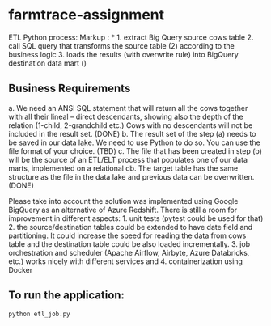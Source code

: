 # farmtrace-assignment

ETL Python process: 
 Markup : * 1. extract Big Query source cows table 
            2. call SQL query that transforms the source table (2) according to the business logic 
            3. loads the results (with overwrite rule) into BigQuery destination data mart ()

## Business Requirements

a. We need an ANSI SQL statement that will return all the cows together with all their lineal – direct
descendants, showing also the depth of the relation (1-child, 2-grandchild etc.) Cows with no
descendants will not be included in the result set. (DONE)
b. The result set of the step (a) needs to be saved in our data lake. We need to use Python to do so.
You can use the file format of your choice. (TBD)
c. The file that has been created in step (b) will be the source of an ETL/ELT process that populates
one of our data marts, implemented on a relational db. The target table has the same structure as
the file in the data lake and previous data can be overwritten. (DONE)

Please take into account the solution was implemented using Google BigQuery as an alternative of Azure Redshift.
There is still a room for improvement in different aspects: 1. unit tests (pytest could be used for that) 2. the source/destination tables could be extended to have date field and partitioning. It could increase the speed for reading the data from cows table and the destination table could be also loaded incrementally. 3. job orchestration and scheduler (Apache Airflow, Airbyte, Azure Databricks, etc.)
works nicely with different services and 4. containerization using Docker

## To run the application:

```bash
python etl_job.py
```
